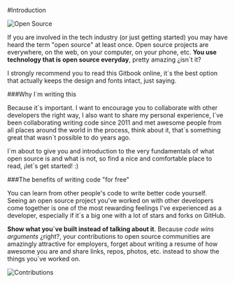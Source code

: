 #Introduction

![Open Source](http://i.imgur.com/2NoGMea.jpg "Open Source logo")

If you are involved in the tech industry (or just getting started) you may have heard the term "open source" at least once. Open source projects are everywhere, on the web, on your computer, on your phone, etc. **You use technology that is open source everyday**, pretty amazing ¿isn´t it?

I strongly recommend you to read this Gitbook online, it´s the best option that actually keeps the design and fonts intact, just saying.

###Why I´m writing this

Because it´s important. I want to encourage you to collaborate with other developers the right way, I also want to share my personal experience, I´ve been collaborating writing code since 2011 and met awesome people from all places around the world in the process, think about it, that´s something great that wasn´t possible to do years ago.

I´m about to give you and introduction to the very fundamentals of what open source is and what is not, so find a nice and comfortable place to read, ¡let´s get started! :)

###The benefits of writing code "for free"

You can learn from other people's code to write better code yourself. Seeing an open source project you've worked on with other developers come together is one of the most rewarding feelings I've experienced as a developer, especially if it´s a big one with a lot of stars and forks on GitHub.

**Show what you´ve built instead of talking about it**. Because *code wins arguments* ¿right?, your contributions to open source communities are amazingly attractive for employers, forget about writing a resume of how awesome you are and share links, repos, photos, etc. instead to show the things you´ve worked on.

![Contributions](http://i.imgur.com/slqw9O0.jpg "GitHub contributions")


